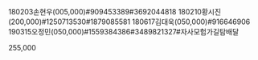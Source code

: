 180203손현우(005,000)#909453389#3692044818
180210황시진(200,000)#1250713530#1879085581
180617김대욱(050,000)#916646906
190315오정민(050,000)#1559384386#3489821327#자사모험가길탐배달

255,000
